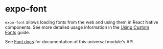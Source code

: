 # expo-font

`expo-font` allows loading fonts from the web and using them in React Native components. See more detailed usage information in the [Using Custom Fonts](../../guides/using-custom-fonts/#using-custom-fonts) guide.

See [Font docs](https://docs.expo.io/versions/latest/sdk/font) for documentation of this universal module's API.
